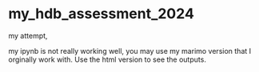# my_hdb_assessment_2024


my attempt,

my ipynb is not really working well, you may use my marimo version that I orginally work with. Use the html version to see the outputs.
